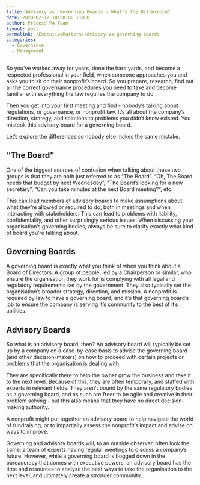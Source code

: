 ```yaml
---
title: Advisory vs. Governing Boards - What’s the Difference?
date: 2020-02-12 10:30:00 +1000
author: Process PA Team
layout: post
permalink: /ExecutiveMatters/advisory-vs-governing-boards
categories:
  - Governance
  - Management
---
```


So you’ve worked away for years, done the hard yards, and become a respected professional in your field, when someone approaches you and asks you to sit on their nonprofit’s board. So you prepare, research, find out all the correct governance procedures you need to take and become familiar with everything the law requires the company to do.

Then you get into your first meeting and find - nobody’s talking about regulations, or governance, or nonprofit law. It’s all about the company’s direction, strategy, and solutions to problems you didn’t know existed. You mistook this advisory board for a governing board.

Let’s explore the differences so nobody else makes the same mistake.

## **“The Board”**

One of the biggest sources of confusion when talking about these two groups is that they are both just referred to as “The Board”. “Oh, The Board needs that budget by next Wednesday”, “The Board’s looking for a new secretary”, “Can you take minutes at the next Board meeting?”, etc.

This can lead members of advisory boards to make assumptions about what they’re allowed or required to do, both in meetings and when interacting with stakeholders. This can lead to problems with liability, confidentiality, and other surprisingly serious issues. When discussing your organisation’s governing bodies, always be sure to clarify exactly what kind of board you’re talking about.

## **Governing Boards**

A governing board is exactly what you think of when you think about a Board of Directors. A group of people, led by a Chairperson or similar, who ensure the organisation they work for is complying with all legal and regulatory requirements set by the government. They also typically set the organisation’s broader strategy, direction, and mission. A nonprofit is required by law to have a governing board, and it’s that governing board’s job to ensure the company is serving it’s community to the best of it’s abilities.

## **Advisory Boards**

So what is an advisory board, then? An advisory board will typically be set up by a company on a case-by-case basis to advise the governing board (and other decision-makers) on how to proceed with certain projects or problems that the organisation is dealing with.

They are specifically there to help the owner grow the business and take it to the next level. Because of this, they are often temporary, and staffed with experts in relevant fields. They aren’t bound by the same regulatory bodies as a governing board, and as such are freer to be agile and creative in their problem solving - but this also means that they have no direct decision-making authority.

A nonprofit might put together an advisory board to help navigate the world of fundraising, or to impartially assess the nonprofit’s impact and advise on ways to improve.

Governing and advisory boards will, to an outside observer, often look the same: a team of experts having regular meetings to discuss a company’s future. However, while a governing board is bogged down in the bureaucracy that comes with executive powers, an advisory board has the time and resources to analyse the best ways to take the organisation to the next level, and ultimately create a stronger community.